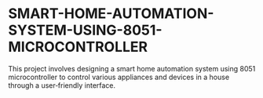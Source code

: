 # SMART-HOME-AUTOMATION-SYSTEM-USING-8051-MICROCONTROLLER
This project involves designing a smart home automation system using 8051 microcontroller to control various appliances and devices in a house through a user‑friendly interface.
